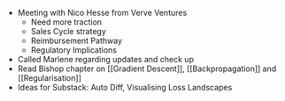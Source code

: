 - Meeting with Nico Hesse from Verve Ventures
	- Need more traction
	- Sales Cycle strategy
	- Reimbursement Pathway
	- Regulatory Implications
- Called Marlene regarding updates and check up
- Read Bishop chapter on [[Gradient Descent]], [[Backpropagation]] and [[Regularisation]] 
- Ideas for Substack: Auto Diff, Visualising Loss Landscapes

